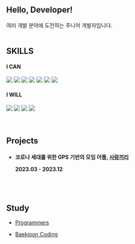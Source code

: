 
<h2> Hello, Developer! </h2>
여러 개발 분야에 도전하는 주니어 개발자입니다.
<br></br>

<h2> SKILLS </h2>
<h4> I CAN </h4>
<div>
<img src="https://img.shields.io/badge/C-00599C?style=for-the-badge&logo=c&logoColor=white">
<img src="https://img.shields.io/badge/Java-ED8B00?style=for-the-badge&logo=openjdk&logoColor=white">
<img src="https://img.shields.io/badge/HTML-239120?style=for-the-badge&logo=html5&logoColor=white">
<img src="https://img.shields.io/badge/CSS-239120?&style=for-the-badge&logo=css3&logoColor=white">
<img src="https://img.shields.io/badge/Dart-0175C2?style=for-the-badge&logo=dart&logoColor=white">
<img src="https://img.shields.io/badge/Flutter-02569B?style=for-the-badge&logo=flutter&logoColor=white">
<img src="https://img.shields.io/badge/Firebase-039BE5?style=for-the-badge&logo=Firebase&logoColor=white">
</div>
  
<h4> I WILL </h4>

<div>
<img src="https://img.shields.io/badge/JavaScript-F7DF1E?style=for-the-badge&logo=JavaScript&logoColor=white">
<img src="https://img.shields.io/badge/React-20232A?style=for-the-badge&logo=react&logoColor=61DAFB">
<img src="https://img.shields.io/badge/React_Native-20232A?style=for-the-badge&logo=react&logoColor=61DAFB">
<img src="https://img.shields.io/badge/TypeScript-007ACC?style=for-the-badge&logo=typescript&logoColor=white">
</div>
<br></br>

<h2> Projects </h2>

- <h4>코로나 세대를 위한 GPS 기반의 모임 어플, <a href="https://github.com/jongwone/design_project">사람끼리</a><br/><p> 2023.03 - 2023.12</p></h4>

<br></br>

<h2> Study </h2>

- <a href="https://gregarious-chord-763.notion.site/Programmers-Level-1-2-bb82e293221c4b8da08f6dd6e067d236?pvs=4">Programmers</a>

- <a href="https://github.com/jongwone/BaekjoonCoding">Baekjoon Coding</a>






